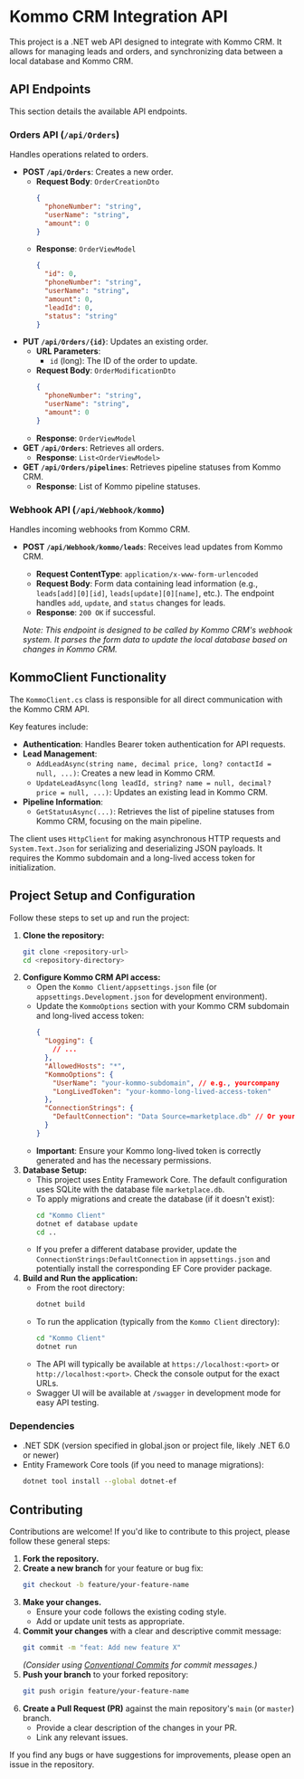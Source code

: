 # Kommo CRM Integration API

This project is a .NET web API designed to integrate with Kommo CRM. It allows for managing leads and orders, and synchronizing data between a local database and Kommo CRM.

## API Endpoints

This section details the available API endpoints.

### Orders API (`/api/Orders`)

Handles operations related to orders.

*   **POST `/api/Orders`**: Creates a new order.
    *   **Request Body**: `OrderCreationDto`
        ```json
        {
          "phoneNumber": "string",
          "userName": "string",
          "amount": 0
        }
        ```
    *   **Response**: `OrderViewModel`
        ```json
        {
          "id": 0,
          "phoneNumber": "string",
          "userName": "string",
          "amount": 0,
          "leadId": 0,
          "status": "string"
        }
        ```
*   **PUT `/api/Orders/{id}`**: Updates an existing order.
    *   **URL Parameters**:
        *   `id` (long): The ID of the order to update.
    *   **Request Body**: `OrderModificationDto`
        ```json
        {
          "phoneNumber": "string",
          "userName": "string",
          "amount": 0
        }
        ```
    *   **Response**: `OrderViewModel`
*   **GET `/api/Orders`**: Retrieves all orders.
    *   **Response**: `List<OrderViewModel>`
*   **GET `/api/Orders/pipelines`**: Retrieves pipeline statuses from Kommo CRM.
    *   **Response**: List of Kommo pipeline statuses.

### Webhook API (`/api/Webhook/kommo`)

Handles incoming webhooks from Kommo CRM.

*   **POST `/api/Webhook/kommo/leads`**: Receives lead updates from Kommo CRM.
    *   **Request ContentType**: `application/x-www-form-urlencoded`
    *   **Request Body**: Form data containing lead information (e.g., `leads[add][0][id]`, `leads[update][0][name]`, etc.). The endpoint handles `add`, `update`, and `status` changes for leads.
    *   **Response**: `200 OK` if successful.

    *Note: This endpoint is designed to be called by Kommo CRM's webhook system. It parses the form data to update the local database based on changes in Kommo CRM.*

## KommoClient Functionality

The `KommoClient.cs` class is responsible for all direct communication with the Kommo CRM API.

Key features include:

*   **Authentication**: Handles Bearer token authentication for API requests.
*   **Lead Management**:
    *   `AddLeadAsync(string name, decimal price, long? contactId = null, ...)`: Creates a new lead in Kommo CRM.
    *   `UpdateLeadAsync(long leadId, string? name = null, decimal? price = null, ...)`: Updates an existing lead in Kommo CRM.
*   **Pipeline Information**:
    *   `GetStatusAsync(...)`: Retrieves the list of pipeline statuses from Kommo CRM, focusing on the main pipeline.

The client uses `HttpClient` for making asynchronous HTTP requests and `System.Text.Json` for serializing and deserializing JSON payloads. It requires the Kommo subdomain and a long-lived access token for initialization.

## Project Setup and Configuration

Follow these steps to set up and run the project:

1.  **Clone the repository:**
    ```bash
    git clone <repository-url>
    cd <repository-directory>
    ```
2.  **Configure Kommo CRM API access:**
    *   Open the `Kommo Client/appsettings.json` file (or `appsettings.Development.json` for development environment).
    *   Update the `KommoOptions` section with your Kommo CRM subdomain and long-lived access token:
        ```json
        {
          "Logging": {
            // ...
          },
          "AllowedHosts": "*",
          "KommoOptions": {
            "UserName": "your-kommo-subdomain", // e.g., yourcompany
            "LongLivedToken": "your-kommo-long-lived-access-token"
          },
          "ConnectionStrings": {
            "DefaultConnection": "Data Source=marketplace.db" // Or your preferred DB connection string
          }
        }
        ```
    *   **Important**: Ensure your Kommo long-lived token is correctly generated and has the necessary permissions.
3.  **Database Setup:**
    *   This project uses Entity Framework Core. The default configuration uses SQLite with the database file `marketplace.db`.
    *   To apply migrations and create the database (if it doesn't exist):
        ```bash
        cd "Kommo Client"
        dotnet ef database update
        cd ..
        ```
    *   If you prefer a different database provider, update the `ConnectionStrings:DefaultConnection` in `appsettings.json` and potentially install the corresponding EF Core provider package.
4.  **Build and Run the application:**
    *   From the root directory:
        ```bash
        dotnet build
        ```
    *   To run the application (typically from the `Kommo Client` directory):
        ```bash
        cd "Kommo Client"
        dotnet run
        ```
    *   The API will typically be available at `https://localhost:<port>` or `http://localhost:<port>`. Check the console output for the exact URLs.
    *   Swagger UI will be available at `/swagger` in development mode for easy API testing.

### Dependencies

*   .NET SDK (version specified in global.json or project file, likely .NET 6.0 or newer)
*   Entity Framework Core tools (if you need to manage migrations):
    ```bash
    dotnet tool install --global dotnet-ef
    ```

## Contributing

Contributions are welcome! If you'd like to contribute to this project, please follow these general steps:

1.  **Fork the repository.**
2.  **Create a new branch** for your feature or bug fix:
    ```bash
    git checkout -b feature/your-feature-name
    ```
3.  **Make your changes.**
    *   Ensure your code follows the existing coding style.
    *   Add or update unit tests as appropriate.
4.  **Commit your changes** with a clear and descriptive commit message:
    ```bash
    git commit -m "feat: Add new feature X"
    ```
    *(Consider using [Conventional Commits](https://www.conventionalcommits.org/) for commit messages.)*
5.  **Push your branch** to your forked repository:
    ```bash
    git push origin feature/your-feature-name
    ```
6.  **Create a Pull Request (PR)** against the main repository's `main` (or `master`) branch.
    *   Provide a clear description of the changes in your PR.
    *   Link any relevant issues.

If you find any bugs or have suggestions for improvements, please open an issue in the repository.

